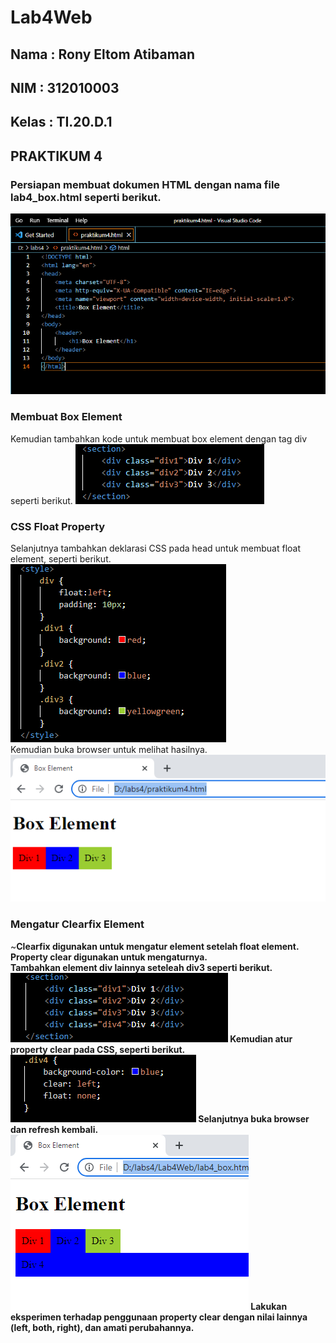 # Lab4Web
## Nama     : Rony Eltom Atibaman
## NIM      : 312010003
## Kelas    : TI.20.D.1
## PRAKTIKUM 4

### Persiapan membuat dokumen HTML dengan nama file lab4_box.html seperti berikut.
![Gambar1](screenshot/1.png)
### Membuat Box Element
Kemudian tambahkan kode untuk membuat box element dengan tag div seperti berikut.
![gambar2](screenshot/2.png)
### CSS Float Property
Selanjutnya tambahkan deklarasi CSS pada head untuk membuat float element, seperti berikut.
![gambar3](screenshot/3.png)<br>
Kemudian buka browser untuk melihat hasilnya.
![gambar4](screenshot/4.png)
### Mengatur Clearfix Element
 ~<b>Clearfix<b> digunakan untuk mengatur element setelah float element. Property clear digunakan untuk
mengaturnya.<br>
Tambahkan element div lainnya seteleah div3 seperti berikut.
![gambar4b](screenshot/4b.png)
Kemudian atur property clear pada CSS, seperti berikut.
![gambar4c](screenshot/4c.png)
Selanjutnya buka browser dan refresh kembali.
![gambar4d](screenshot/4d.png)
Lakukan eksperimen terhadap penggunaan property clear dengan nilai lainnya (left, both, right),
dan amati perubahannya.
